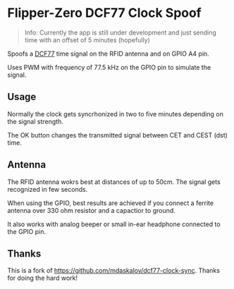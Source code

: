 # Flipper-Zero DCF77 Clock Spoof

> Info: Currently the app is still under development and just sending time with an offset of 5 minutes (hopefully)

Spoofs a [DCF77](https://en.wikipedia.org/wiki/DCF77) time signal on the RFID antenna and on GPIO A4 pin.

Uses PWM with frequency of 77.5 kHz on the GPIO pin to simulate the signal.

## Usage

Normally the clock gets syncrhonized in two to five minutes depending on the signal strength.

The OK button changes the transmitted signal between CET and CEST (dst) time.

## Antenna

The RFID antenna wokrs best at distances of up to 50cm. The signal gets recognized in few seconds.

When using the GPIO, best results are achieved if you connect a ferrite antenna over 330 ohm resistor and a capactior to ground.

It also works with analog beeper or small in-ear headphone connected to the GPIO pin.

## Thanks

This is a fork of https://github.com/mdaskalov/dcf77-clock-sync. Thanks for doing the hard work!
